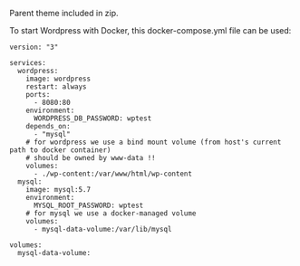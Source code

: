 Parent theme included in zip.

To start Wordpress with Docker, this docker-compose.yml file can be used:

```
version: "3"

services:
  wordpress:
    image: wordpress
    restart: always
    ports:
      - 8080:80
    environment:
      WORDPRESS_DB_PASSWORD: wptest
    depends_on:
      - "mysql"
    # for wordpress we use a bind mount volume (from host's current path to docker container)
    # should be owned by www-data !!
    volumes:
      - ./wp-content:/var/www/html/wp-content
  mysql:
    image: mysql:5.7
    environment:
      MYSQL_ROOT_PASSWORD: wptest
    # for mysql we use a docker-managed volume
    volumes:
      - mysql-data-volume:/var/lib/mysql

volumes:
  mysql-data-volume:
    
```
